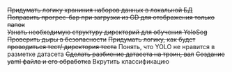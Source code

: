 ~~Придумать логику храниния наборов данных в локальной БД~~  
~~Поправить прогрес-бар при загрузки из GD для отображения только папок~~  
~~Узнать необходимую структуру директорий для обучения YoloSeg~~
~~Проверить дыры в безопасности~~
~~Придумать логику, как будет проводиться тест/ директория теста~~
Понять, что YOLO не нравится в разметке датасета
~~Сделать разбиение датасета на трэин, вал~~
~~Создание yaml файла и его обработка~~
Вкрутить классификацию